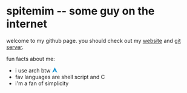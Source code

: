 # spitemim -- some guy on the internet

welcome to my github page. you should check out my [website](//spitemim.xyz/) and [git server](//git.spitemim.xyz/).

fun facts about me:

* i use arch btw <img src='logo.png' style='height: 1em; max-height: 1em' alt='(arch logo)'/>
* fav languages are shell script and C
* i'm a fan of simplicity
